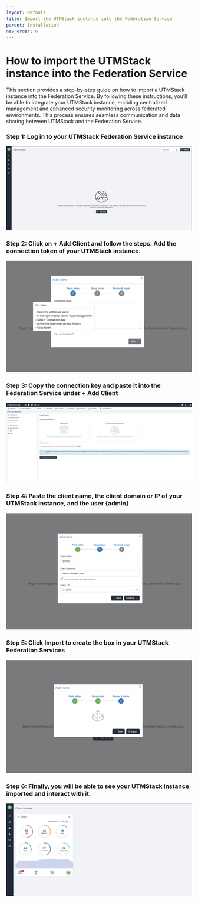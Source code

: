 ```yaml
---
layout: default
title: Import the UTMStack instance into the Federation Service
parent: Installation
nav_order: 6
---
```


# How to import the UTMStack instance into the Federation Service

This section provides a step-by-step guide on how to import a UTMStack instance into the Federation Service. By following these instructions, you’ll be able to integrate your UTMStack instance, enabling centralized management and enhanced security monitoring across federated environments. This process ensures seamless communication and data sharing between UTMStack and the Federation Service.

### Step 1: Log in to your UTMStack Federation Service instance

<img alt="Step 1" src="./Images/Images/../../../Images/installation/step1.png">

### Step 2: Click on + Add Client and follow the steps. Add the connection token of your UTMStack instance.

<img alt="Step 2" src="./Images/Images/../../../Images/installation/step2.png">

### Step 3: Copy the connection key and paste it into the Federation Service under + Add Client

<img alt="Step 3" src="./Images/Images/../../../Images/installation/step3.png">

### Step 4: Paste the client name, the client domain or IP of your UTMStack instance, and the user {admin}

<img alt="Step 4" src="./Images/Images/../../../Images/installation/step4.png">

### Step 5: Click Import to create the box in your UTMStack Federation Services

<img alt="Step 5" src="./Images/Images/../../../Images/installation/step5.png">

### Step 6: Finally, you will be able to see your UTMStack instance imported and interact with it.

<img alt="Step 6" src="./Images/Images/../../../Images/installation/step6.png">